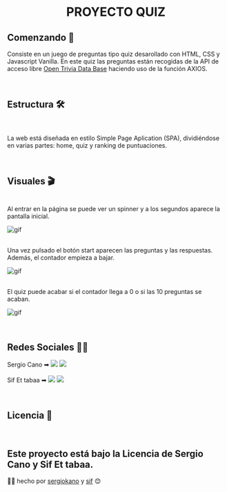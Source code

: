 <h1 align="center"> PROYECTO QUIZ <project-name></h1>

## Comenzando 🚀

Consiste en un juego de preguntas tipo quiz desarollado con HTML, CSS y Javascript Vanilla. En este quiz las preguntas están recogidas de la API de acceso libre [Open Trivia Data Base](https://opentdb.com/) haciendo uso de la función AXIOS.

<br>

## Estructura 🛠️

<br>

La web está diseñada en estilo Simple Page Aplication (SPA), dividiéndose en varias partes: home, quiz y ranking de puntuaciones.

<br>

## Visuales 🎬
  <br>
  Al entrar en la página se puede ver un spinner y a los segundos aparece la pantalla inicial.
  <br>
  


![gif](https://github.com/Sif03/Proyecto---Quiz/blob/master/ASSETS/1.-loading.gif)
  
  <br>
  Una vez pulsado el botón start aparecen las preguntas y las respuestas. Además, el contador empieza a bajar.
  <br>
  
![gif](https://github.com/Sif03/Proyecto---Quiz/blob/master/ASSETS/2.start-loading.gif)
 
  <br>
  El quiz puede acabar si el contador llega a 0 o si las 10 preguntas se acaban.
  <br>
  
![gif](https://github.com/Sif03/Proyecto---Quiz/blob/master/ASSETS/3-preguntas.gif)

 <br>
  
  ## Redes Sociales 👨‍💻️
  
Sergio Cano  ➡  <a href = "mailto:sergiocano.design@gmail.com"><img src="https://img.shields.io/badge/-Gmail-%23333?style=for-the-badge&logo=gmail&logoColor=white" target="_blank"></a>
    <a href="https://www.linkedin.com/in/sergio-cano-s%C3%A1nchez-021b75178/" target="_blank"><img src="https://img.shields.io/badge/-LinkedIn-%230077B5?style=for-the-badge&logo=linkedin&logoColor=white" target="_blank"></a> 
  <br>  <br> 
Sif Et tabaa  ➡  <a href = "mailto:sifbusinesswork@gmail.com"><img src="https://img.shields.io/badge/-Gmail-%23333?style=for-the-badge&logo=gmail&logoColor=white" target="_blank"></a>
    <a href="https://www.linkedin.com/in/sif-et-tabaa-b7747a253/" target="_blank"><img src="https://img.shields.io/badge/-LinkedIn-%230077B5?style=for-the-badge&logo=linkedin&logoColor=white" target="_blank"></a> 

  <br>
  
  ## Licencia 📄
<br>
  
Este proyecto está bajo la Licencia de Sergio Cano y Sif Et tabaa.
---
👨‍💻️ hecho por [sergiokano](https://github.com/sergiokano) y [sif](https://github.com/Sif03) 😊
